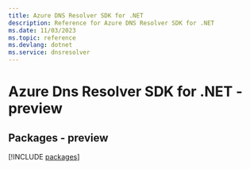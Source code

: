 ```yaml
---
title: Azure DNS Resolver SDK for .NET
description: Reference for Azure DNS Resolver SDK for .NET
ms.date: 11/03/2023
ms.topic: reference
ms.devlang: dotnet
ms.service: dnsresolver
---
```

# Azure Dns Resolver SDK for .NET - preview
## Packages - preview
[!INCLUDE [packages](dns-resolver-index.md)]
